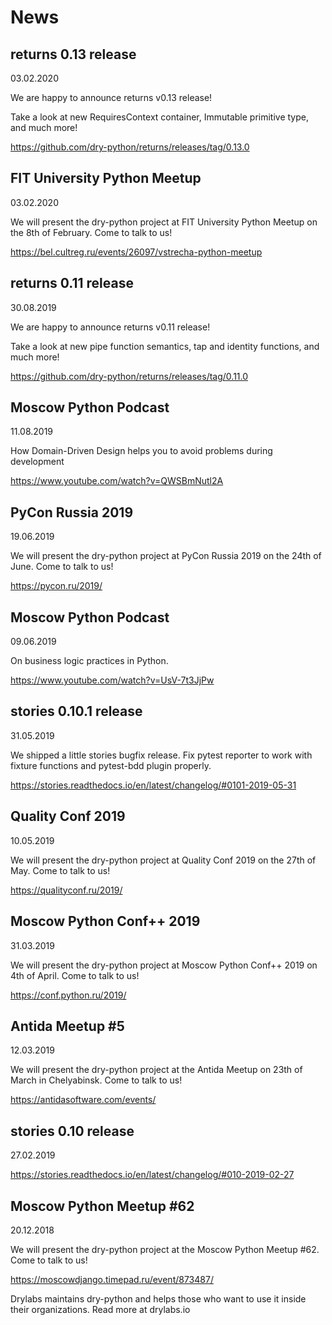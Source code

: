 # News

## returns 0.13 release

03.02.2020

We are happy to announce returns v0.13 release!

Take a look at new RequiresContext container, Immutable primitive type, and much more!

<https://github.com/dry-python/returns/releases/tag/0.13.0>

## FIT University Python Meetup

03.02.2020

We will present the dry-python project at FIT University Python Meetup on the 8th of February. Come to talk to us!

<https://bel.cultreg.ru/events/26097/vstrecha-python-meetup>

## returns 0.11 release

30.08.2019

We are happy to announce returns v0.11 release!

Take a look at new pipe function semantics, tap and identity functions, and much more!

<https://github.com/dry-python/returns/releases/tag/0.11.0>

## Moscow Python Podcast

11.08.2019

How Domain-Driven Design helps you to avoid problems during development

<https://www.youtube.com/watch?v=QWSBmNutl2A>

## PyCon Russia 2019

19.06.2019

We will present the dry-python project at PyCon Russia 2019 on the 24th of June. Come to talk to us!

<https://pycon.ru/2019/>

## Moscow Python Podcast

09.06.2019

On business logic practices in Python.

<https://www.youtube.com/watch?v=UsV-7t3JjPw>

## stories 0.10.1 release

31.05.2019

We shipped a little stories bugfix release. Fix pytest reporter to work with fixture functions and pytest-bdd plugin properly.

<https://stories.readthedocs.io/en/latest/changelog/#0101-2019-05-31>

## Quality Conf 2019

10.05.2019

We will present the dry-python project at Quality Conf 2019 on the 27th of May. Come to talk to us!

<https://qualityconf.ru/2019/>

## Moscow Python Conf++ 2019

31.03.2019

We will present the dry-python project at Moscow Python Conf++ 2019 on 4th of April. Come to talk to us!

<https://conf.python.ru/2019/>

## Antida Meetup #5

12.03.2019

We will present the dry-python project at the Antida Meetup on 23th of March in Chelyabinsk. Come to talk to us!

<https://antidasoftware.com/events/>

## stories 0.10 release

27.02.2019

<https://stories.readthedocs.io/en/latest/changelog/#010-2019-02-27>

## Moscow Python Meetup #62

20.12.2018

We will present the dry-python project at the Moscow Python Meetup #62. Come to talk to us!

<https://moscowdjango.timepad.ru/event/873487/>

Drylabs maintains dry-python and helps those who want to use it inside their organizations. Read more at drylabs.io
